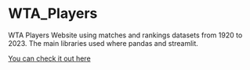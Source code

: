 # WTA_Players

WTA Players Website using matches and rankings datasets from 1920 to 2023. The main libraries used where pandas and streamlit.

[You can check it out here](https://andreaquirozo-wta-players-wta-qury7r.streamlit.app/)

